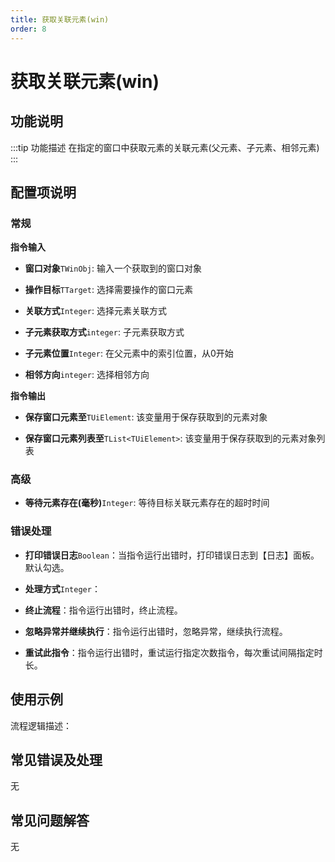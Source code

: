 ```yaml
---
title: 获取关联元素(win)
order: 8
---
```


# 获取关联元素(win)

## 功能说明

:::tip 功能描述
在指定的窗口中获取元素的关联元素(父元素、子元素、相邻元素)
:::

## 配置项说明

### 常规

**指令输入**

- **窗口对象**`TWinObj`: 输入一个获取到的窗口对象

- **操作目标**`TTarget`: 选择需要操作的窗口元素

- **关联方式**`Integer`: 选择元素关联方式

- **子元素获取方式**`integer`: 子元素获取方式

- **子元素位置**`Integer`: 在父元素中的索引位置，从0开始

- **相邻方向**`integer`: 选择相邻方向


**指令输出**

- **保存窗口元素至**`TUiElement`: 该变量用于保存获取到的元素对象

- **保存窗口元素列表至**`TList<TUiElement>`: 该变量用于保存获取到的元素对象列表

### 高级

- **等待元素存在(毫秒)**`Integer`: 等待目标关联元素存在的超时时间

### 错误处理

- **打印错误日志**`Boolean`：当指令运行出错时，打印错误日志到【日志】面板。默认勾选。

- **处理方式**`Integer`：

 - **终止流程**：指令运行出错时，终止流程。

 - **忽略异常并继续执行**：指令运行出错时，忽略异常，继续执行流程。

 - **重试此指令**：指令运行出错时，重试运行指定次数指令，每次重试间隔指定时长。

## 使用示例

流程逻辑描述：

## 常见错误及处理

无

## 常见问题解答

无

